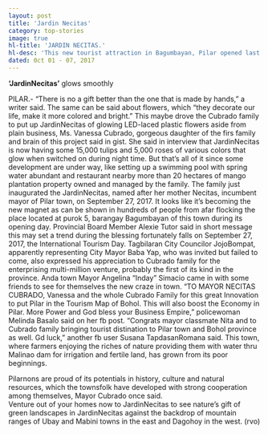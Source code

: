 ```yaml
---
layout: post
title: 'Jardin Necitas'
category: top-stories
image: true
hl-title: 'JARDIN NECITAS.'
hl-desc: 'This new tourist attraction in Bagumbayan, Pilar opened last Wednesday. Named after Mayor NecitasCubrado, this garden is composed of LED lights that shines during night time even as environmentalists have their own criticism on this. In the photo are (L to R) Mayor Nita Cubrado, daughter Vanessa Cubrado and Board Member Kristine Alexie Tutor during the ribbon-cutting  ceremonies. (Photo by Ric V. Obedencio)'
dated: 0ct 01 - 07, 2017
---
```


**‘JardinNecitas’**
glows smoothly
 
PILAR.- “There is no a gift better than the one that is made by hands,” a writer said.
The same can be said about flowers, which “they decorate our life, make it more colored and bright.”
This maybe drove the Cubrado family to put up JardinNecitas of glowing LED-laced plastic flowers aside from plain business, Ms. Vanessa Cubrado, gorgeous daughter of the firs family and brain of this project said in gist.
She said in interview that JardinNecitas is now having some 15,000 tulips and 5,000 roses of various colors that glow when switched on during night time.
But that’s all of it since some development are under way, like setting up a swimming pool with spring water abundant and restaurant nearby more than 20 hectares of mango plantation property owned and managed by the family.
The family just inaugurated the JardinNecitas, named after her mother Necitas, incumbent mayor of Pilar town, on September 27, 2017.
It looks like it’s becoming the new magnet as can be shown in hundreds of people from afar flocking the place located at purok 5, barangay Bagumbayan of this town during its opening day.
Provincial Board Member Alexie Tutor said in short message this may set a trend during the blessing fortunately falls on September 27, 2017, the International Tourism Day.
Tagbilaran City Councilor JojoBompat, apparently representing City Mayor Baba Yap, who was invited but failed to come, also expressed his appreciation to Cubrado family for the enterprising multi-million venture, probably the first of its kind in the province.
Anda town Mayor Angelina “Inday” Simacio came in with some friends to see for themselves the new craze in town.
“TO MAYOR NECITAS CUBRADO, Vanessa and the whole Cubrado Family for this great Innovation to put Pilar in the Tourism Map of Bohol. This will also boost the Economy in Pilar. More Power and God bless your Business Empire,” policewoman Melinda Basalo said on her fb post.
“Congrats mayor classmate Nita and to Cubrado family bringing tourist distination to Pilar town and Bohol province as well. Gd luck,” another fb user Susana TapdasanRomana said.
This town, where farmers enjoying the riches of nature providing them with water thru Malinao dam for irrigation and fertile land, has grown from its poor beginnings.
 
Pilarnons are proud of its potentials in history, culture and natural resources, which the townsfolk have developed with strong cooperation among themselves, Mayor Cubrado once said.  
Venture out of your homes now to JardinNecitas to see nature’s gift of green landscapes in JardinNecitas against the backdrop of mountain ranges of Ubay and Mabini towns in the east and Dagohoy in the west. (rvo)


